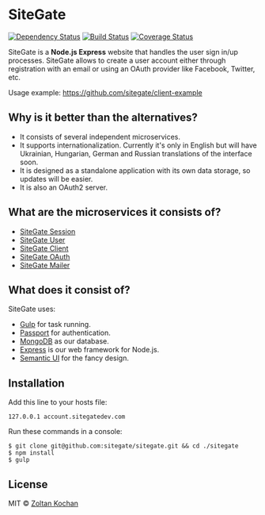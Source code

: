 # SiteGate

[![Dependency Status](https://david-dm.org/sitegate/sitegate.svg)](https://david-dm.org/sitegate/sitegate)
[![Build Status](https://travis-ci.org/sitegate/sitegate.svg?branch=master)](https://travis-ci.org/sitegate/sitegate)
[![Coverage Status](https://coveralls.io/repos/github/sitegate/sitegate/badge.svg?branch=master)](https://coveralls.io/github/sitegate/sitegate?branch=master)

SiteGate is a **Node.js Express** website that handles the user sign in/up processes. SiteGate allows to create a user account either through registration with an email or using an OAuth provider like Facebook, Twitter, etc.

Usage example: https://github.com/sitegate/client-example


## Why is it better than the alternatives?

* It consists of several independent microservices.
* It supports internationalization. Currently it's only in English but will have Ukrainian, Hungarian, German and Russian translations of the interface soon.
* It is designed as a standalone application with its own data storage, so updates will be easier.
* It is also an OAuth2 server.


## What are the microservices it consists of?

* [SiteGate Session](https://github.com/sitegate/session)
* [SiteGate User](https://github.com/sitegate/user)
* [SiteGate Client](https://github.com/sitegate/client)
* [SiteGate OAuth](https://github.com/sitegate/oauth)
* [SiteGate Mailer](https://github.com/sitegate/mailer)


## What does it consist of?

SiteGate uses:

* [Gulp](http://gulpjs.com/) for task running.
* [Passport](http://passportjs.org/) for authentication.
* [MongoDB](http://www.mongodb.org/downloads) as our database.
* [Express](http://expressjs.com/) is our web framework for Node.js.
* [Semantic UI](http://semantic-ui.com/) for the fancy design.


## Installation

Add this line to your hosts file:
```
127.0.0.1 account.sitegatedev.com
```
Run these commands in a console:
````
$ git clone git@github.com:sitegate/sitegate.git && cd ./sitegate
$ npm install
$ gulp
````


## License

MIT © [Zoltan Kochan](https://www.kochan.io)
